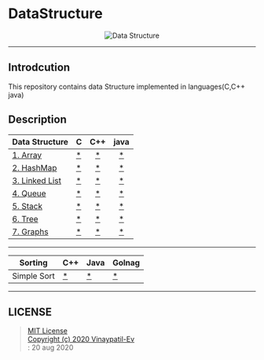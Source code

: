 # DataStructure
<p align="center">
<img src="https://github.com/Vinaypatil-Ev/vinEv_DataStructure/blob/master/Documents/img/data_strucuture1.png" alt="Data Structure">
</p>

----------------------------------------------------------------------------------
## Introdcution
This repository contains data Structure implemented in languages(C,C++ java)</br>

## Description


|Data Structure|C|C++|java|
|----------------------|--|:--:|:--:|
|[1. Array](1.Array)|[*](1.Array/C/array.c)|[*](1.Array/C++/Array.cpp)|[*](1.Array/Java/Array1D.java)|
|[2. HashMap](2.HashMap)|[*](2.HashMap/C/HashMap.c)|[*](2.HashMap/C++/HashMap.cpp)|[*](2.HashMap/Java/HashMapImpl.java)|
|[3. Linked List](3.LinkedList)|[*](3.LinkedList/C/LinkedList.c)|[*](3.LinkedList/C++/LinkedList.cpp)|[*](3.LinkedList/Java/LinkedListImpl.java)|
|[4. Queue](4.Queue)|[*](4.Queue/C/Queue.c)|[*](4.Queue/C++/Queue.cpp)|[*](4.Queue/Java/QueueImpl.java)|
|[5. Stack](5.Stack)|[*](5.Stack/C/Stack.c)|[*](5.Stack/C++/Stack.cpp)|[*](5.Stack/Java/StackImpl.java)|
|[6. Tree](6.Tree)|[*](6.Tree)|[*](6.Tree)|[*](6.Tree/Java/BTreeImpl.java)|
|[7. Graphs](7.Graphs)|[*](7.Graphs/C/Graph.c)|[*](7.Graphs/C++/Graph.cpp)|[*](7.Graphs/Java/BFSGraph/BFSGraphImpl.java)|

---

|Sorting|C++|Java|Golnag|
|------------------------|--|--|--|
|Simple Sort|[*](1.Array/C/array.c)|[*](1.Array/C++/Array.cpp)|[*](1.Array/Java/Array1D.java)|


---


## LICENSE
> [MIT License](LICENSE)</br>[Copyright (c) 2020 Vinaypatil-Ev](LICENSE)</br>: 20 aug 2020

